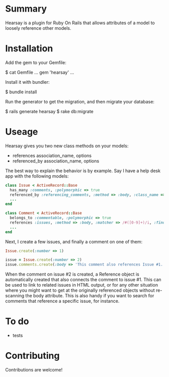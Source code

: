 # Summary

Hearsay is a plugin for Ruby On Rails that allows attributes of a model to loosely
reference other models.

# Installation

Add the gem to your Gemfile:
  
  $ cat Gemfile
  ...
  gem 'hearsay'
  ...

Install it with bundler:
  
  $ bundle install

Run the generator to get the migration, and then migrate your database:

  $ rails generate hearsay
  $ rake db:migrate

# Useage

Hearsay gives you two new class methods on your models:

* references association_name, options
* referenced_by association_name, options

The best way to explain the behavior is by example. Say I have a help desk app with the
following models:

``` ruby
class Issue < ActiveRecord::Base
  has_many :comments, :polymorphic => true
  referenced_by :referencing_comments, :method => :body, :class_name => 'Comment'
  ...
end
```

``` ruby
class Comment < ActiveRecord::Base
  belongs_to :commentable, :polymorphic => true
  references :issues, :method => :body, :matcher => /#([0-9]+)/i, :finder => :find_by_number
  ...
end
```

Next, I create a few issues, and finally a comment on one of them:

``` ruby
Issue.create(:number => 1)

issue = Issue.create(:number => 2)
issue.comments.create(:body => 'This comment also references Issue #1.')
```

When the comment on issue #2 is created, a Reference object is automatically created that also
connects the comment to issue #1. This can be used to link to related issues in HTML output,
or for any other situation where you might want to get at the originally referenced objects
without re-scanning the body attribute. This is also handy if you want to search for comments
that reference a specific issue, for instance.

# To do

* tests

# Contributing

Contributions are welcome!